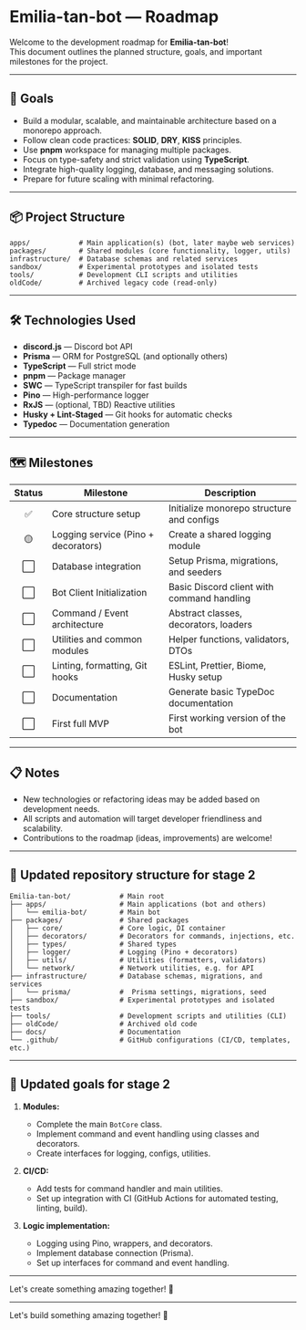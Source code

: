 # Emilia-tan-bot — Roadmap

Welcome to the development roadmap for **Emilia-tan-bot**!  
This document outlines the planned structure, goals, and important milestones for the project.

---

## 🌟 Goals

- Build a modular, scalable, and maintainable architecture based on a monorepo approach.
- Follow clean code practices: **SOLID**, **DRY**, **KISS** principles.
- Use **pnpm** workspace for managing multiple packages.
- Focus on type-safety and strict validation using **TypeScript**.
- Integrate high-quality logging, database, and messaging solutions.
- Prepare for future scaling with minimal refactoring.

---

## 📦 Project Structure

```
apps/            # Main application(s) (bot, later maybe web services)
packages/        # Shared modules (core functionality, logger, utils)
infrastructure/  # Database schemas and related services
sandbox/         # Experimental prototypes and isolated tests
tools/           # Development CLI scripts and utilities
oldCode/         # Archived legacy code (read-only)
```


---

## 🛠️ Technologies Used

- **discord.js** — Discord bot API
- **Prisma** — ORM for PostgreSQL (and optionally others)
- **TypeScript** — Full strict mode
- **pnpm** — Package manager
- **SWC** — TypeScript transpiler for fast builds
- **Pino** — High-performance logger
- **RxJS** — (optional, TBD) Reactive utilities
- **Husky + Lint-Staged** — Git hooks for automatic checks
- **Typedoc** — Documentation generation

---

## 🗺️ Milestones

| Status | Milestone                           | Description                                |
| :----: | ----------------------------------- | ------------------------------------------ |
|   ✅    | Core structure setup                | Initialize monorepo structure and configs  |
|   🟡    | Logging service (Pino + decorators) | Create a shared logging module             |
|   ⬜    | Database integration                | Setup Prisma, migrations, and seeders      |
|   ⬜    | Bot Client Initialization           | Basic Discord client with command handling |
|   ⬜    | Command / Event architecture        | Abstract classes, decorators, loaders      |
|   ⬜    | Utilities and common modules        | Helper functions, validators, DTOs         |
|   ⬜    | Linting, formatting, Git hooks      | ESLint, Prettier, Biome, Husky setup       |
|   ⬜    | Documentation                       | Generate basic TypeDoc documentation       |
|   ⬜    | First full MVP                      | First working version of the bot           |

---

## 📋 Notes

- New technologies or refactoring ideas may be added based on development needs.
- All scripts and automation will target developer friendliness and scalability.
- Contributions to the roadmap (ideas, improvements) are welcome!

---

## 🚀 Updated repository structure for stage 2

```
Emilia-tan-bot/            # Main root
├── apps/                  # Main applications (bot and others)
│   └── emilia-bot/        # Main bot
├── packages/              # Shared packages
│   ├── core/              # Core logic, DI container
│   ├── decorators/        # Decorators for commands, injections, etc.
│   ├── types/             # Shared types
│   ├── logger/            # Logging (Pino + decorators)
│   ├── utils/             # Utilities (formatters, validators)
│   └── network/           # Network utilities, e.g. for API
├── infrastructure/        # Database schemas, migrations, and services
│   └── prisma/            #  Prisma settings, migrations, seed
├── sandbox/               # Experimental prototypes and isolated tests
├── tools/                 # Development scripts and utilities (CLI)
├── oldCode/               # Archived old code
├── docs/                  # Documentation
└── .github/               # GitHub configurations (CI/CD, templates, etc.)
```

---

## 🚀 Updated goals for stage 2

1. **Modules:**
   - Complete the main `BotCore` class.
   - Implement command and event handling using classes and decorators.
   - Create interfaces for logging, configs, utilities.

   
2. **CI/CD:**
   - Add tests for command handler and main utilities.
   - Set up integration with CI (GitHub Actions for automated testing, linting, build).

3. **Logic implementation:**
   - Logging using Pino, wrappers, and decorators.
   - Implement database connection (Prisma).
   - Set up interfaces for command and event handling.

---
Let's create something amazing together! 🚀

---

Let's build something amazing together! 🚀

